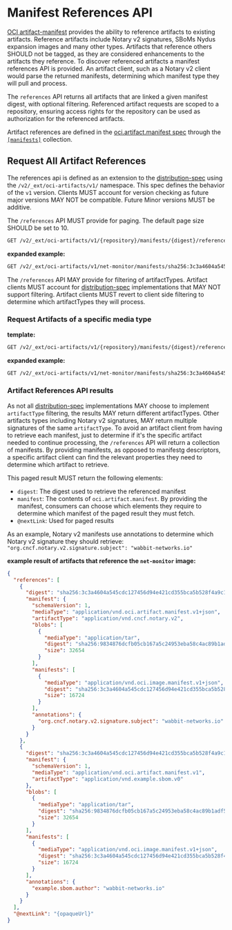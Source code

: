 # Manifest References API

[OCI artifact-manifest](./artifact-manifest.md) provides the ability to reference artifacts to existing artifacts. Reference artifacts include Notary v2 signatures, SBoMs Nydus expansion images and many other types. Artifacts that reference others SHOULD not be tagged, as they are considered enhancements to the artifacts they reference. To discover referenced artifacts a manifest references API is provided. An artifact client, such as a Notary v2 client would parse the returned manifests, determining which manifest type they will pull and process.

The `references` API returns all artifacts that are linked a given manifest digest, with optional filtering. Referenced artifact requests are scoped to a repository, ensuring access rights for the repository can be used as authorization for the referenced artifacts.

Artifact references are defined in the [oci.artifact.manifest spec][oci.artifact.manifest-spec] through the [`[manifests]`][oci.artifact.manifest-spec-manifests] collection.

## Request All Artifact References

The references api is defined as an extension to the [distribution-spec][oci-distribution-spec] using the `/v2/_ext/oci-artifacts/v1/` namespace. This spec defines the behavior of the `v1` version. Clients MUST account for version checking as future major versions MAY NOT be compatible. Future Minor versions MUST be additive.

The `/references` API MUST provide for paging. The default page size SHOULD be set to 10.

```rest
GET /v2/_ext/oci-artifacts/v1/{repository}/manifests/{digest}/references?n=10
```

**expanded example:**

```rest
GET /v2/_ext/oci-artifacts/v1/net-monitor/manifests/sha256:3c3a4604a545cdc127456d94e421cd355bca5b528f4a9c1905b15da2eb4a4c6b/references?n=10
```

The `/references` API MAY provide for filtering of artifactTypes. Artifact clients MUST account for [distribution-spec][oci-distribution-spec] implementations that MAY NOT support filtering. Artifact clients MUST revert to client side filtering to determine which artifactTypes they will process.

### Request Artifacts of a specific media type

**template:**
```rest
GET /v2/_ext/oci-artifacts/v1/{repository}/manifests/{digest}/references?n=10&artifactType={artifactType}
```

**expanded example:**

```rest
GET /v2/_ext/oci-artifacts/v1/net-monitor/manifests/sha256:3c3a4604a545cdc127456d94e421cd355bca5b528f4a9c1905b15da2eb4a4c6b/references?n=10&artifactType=application/vnd.oci.notary.v2
```

### Artifact References API results

As not all [distribution-spec][oci-distribution-spec] implementations MAY choose to implement `artifactType` filtering, the results MAY return different artifactTypes. Other artifacts types including Notary v2 signatures, MAY return multiple signatures of the same `artifactType`. To avoid an artifact client from having to retrieve each manifest, just to determine if it's the specific artifact needed to continue processing, the `/references` API will return a collection of manifests. By providing manifests, as opposed to manifestg descriptors, a specific artifact client can find the relevant properties they need to determine which artifact to retrieve.

This paged result MUST return the following elements:

- `digest`: The digest used to retrieve the referenced manifest
- `manifest`: The contents of `oci.artifact.manifest`. By providing the manifest, consumers can choose which elements they require to determine which manifest of the paged result they must fetch.
- `@nextLink`: Used for paged results

As an example, Notary v2 manifests use annotations to determine which Notary v2 signature they should retrieve: `"org.cncf.notary.v2.signature.subject": "wabbit-networks.io"`

**example result of artifacts that reference the `net-monitor` image:**
```json
{
  "references": [
    {
      "digest": "sha256:3c3a4604a545cdc127456d94e421cd355bca5b528f4a9c1905b15da2eb4a4c6b",
      "manifest": {
        "schemaVersion": 1,
        "mediaType": "application/vnd.oci.artifact.manifest.v1+json",
        "artifactType": "application/vnd.cncf.notary.v2",
        "blobs": [
          {
            "mediaType": "application/tar",
            "digest": "sha256:9834876dcfb05cb167a5c24953eba58c4ac89b1adf57f28f2f9d09af107ee8f0",
            "size": 32654
          }
        ],
        "manifests": [
          {
            "mediaType": "application/vnd.oci.image.manifest.v1+json",
            "digest": "sha256:3c3a4604a545cdc127456d94e421cd355bca5b528f4a9c1905b15da2eb4a4c6b",
            "size": 16724
          }
        ],
        "annotations": {
          "org.cncf.notary.v2.signature.subject": "wabbit-networks.io"
        }
      }
    },
    {
      "digest": "sha256:3c3a4604a545cdc127456d94e421cd355bca5b528f4a9c1905b15da2eb4a4c6b",
      "manifest": {
        "schemaVersion": 1,
        "mediaType": "application/vnd.oci.artifact.manifest.v1",
        "artifactType": "application/vnd.example.sbom.v0"
      },
      "blobs": [
        {
          "mediaType": "application/tar",
          "digest": "sha256:9834876dcfb05cb167a5c24953eba58c4ac89b1adf57f28f2f9d09af107ee8f0",
          "size": 32654
        }
      ],
      "manifests": [
        {
          "mediaType": "application/vnd.oci.image.manifest.v1+json",
          "digest": "sha256:3c3a4604a545cdc127456d94e421cd355bca5b528f4a9c1905b15da2eb4a4c6b",
          "size": 16724
        }
      ],
      "annotations": {
        "example.sbom.author": "wabbit-networks.io"
      }
    }
  ],
  "@nextLink": "{opaqueUrl}"
}
```

[oci.artifact.manifest-spec]:           ./artifact-manifest-spec.md
[oci.artifact.manifest-spec-manifests]: ./artifact-manifest-spec.md#oci-artifact-manifest-properties
[oci-distribution-spec]:                https://github.com/opencontainers/distribution-spec
